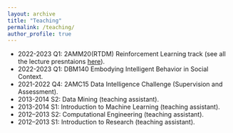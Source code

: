 ```yaml
---
layout: archive
title: "Teaching"
permalink: /teaching/
author_profile: true
---
```


* 2022-2023 Q1: 2AMM20(RTDM) Reinforcement Learning track (see all the lecture presntaions [here]()).
* 2022-2023 Q1: DBM140 Embodying Intelligent Behavior in Social Context.
* 2021-2022 Q4: 2AMC15 Data Intelligence Challenge (Supervision and Assessment).
* 2013-2014 S2: Data Mining (teaching assistant).
* 2013-2014 S1: Introduction to Machine Learning (teaching assistant).
* 2012–2013 S2: Computational Engineering (teaching assistant).
* 2012–2013 S1: Introduction to Research (teaching assistant).
